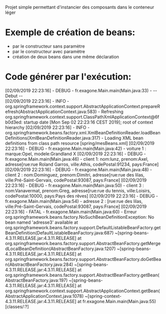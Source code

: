 Projet simple permettant d'instancier des composants dans le conteneur léger

# Exemple de création de beans:
- par le constructeur sans paramètre
- par le constructeur avec paramètre
- création de deux beans dans une même déclaration

# Code générer par l'exécution:
[02/09/2019 22:23:16] - DEBUG - fr.exagone.Main.main(Main.java:33) - -- Debut --  
[02/09/2019 22:23:16] -  INFO - org.springframework.context.support.AbstractApplicationContext.prepareRefresh(AbstractApplicationContext.java:583) - Refreshing org.springframework.context.support.ClassPathXmlApplicationContext@6fb0d3ed: startup date [Mon Sep 02 22:23:16 CEST 2019]; root of context hierarchy 
[02/09/2019 22:23:16] -  INFO - org.springframework.beans.factory.xml.XmlBeanDefinitionReader.loadBeanDefinitions(XmlBeanDefinitionReader.java:317) - Loading XML bean definitions from class path resource [spring/mesBeans.xml] 
[02/09/2019 22:23:16] - DEBUG - fr.exagone.Main.main(Main.java:42) - voiture 1 : marque:Opel, modele:Grandland X 
[02/09/2019 22:23:16] - DEBUG - fr.exagone.Main.main(Main.java:46) - client 1: nom:lunz, prenom:Axel, adresse[rue:rue Roland Garros, ville:Athis, codePostal:91234, pays:France] 
[02/09/2019 22:23:16] - DEBUG - fr.exagone.Main.main(Main.java:48) - client 2 : nom:Dominguez, prenom:Dimitri, adresse[rue:rue des lilas, ville:Pré-Saint-Gervais, codePostal:93087, pays:France] 
[02/09/2019 22:23:16] - DEBUG - fr.exagone.Main.main(Main.java:50) - client 3 : nom:Vanavermat, prenom:Greg, adresse[rue:rue du tennis, ville:Loisirs, codePostal:10000, pays:Pays des rêves] 
[02/09/2019 22:23:16] - DEBUG - fr.exagone.Main.main(Main.java:54) - adresse 2 : [rue:rue des lilas, ville:Pré-Saint-Gervais, codePostal:93087, pays:France] 
[02/09/2019 22:23:16] - FATAL - fr.exagone.Main.main(Main.java:60) - Erreur 
org.springframework.beans.factory.NoSuchBeanDefinitionException: No bean named 'adresse3' available
	at org.springframework.beans.factory.support.DefaultListableBeanFactory.getBeanDefinition(DefaultListableBeanFactory.java:687) ~[spring-beans-4.3.11.RELEASE.jar:4.3.11.RELEASE]
	at org.springframework.beans.factory.support.AbstractBeanFactory.getMergedLocalBeanDefinition(AbstractBeanFactory.java:1207) ~[spring-beans-4.3.11.RELEASE.jar:4.3.11.RELEASE]
	at org.springframework.beans.factory.support.AbstractBeanFactory.doGetBean(AbstractBeanFactory.java:284) ~[spring-beans-4.3.11.RELEASE.jar:4.3.11.RELEASE]
	at org.springframework.beans.factory.support.AbstractBeanFactory.getBean(AbstractBeanFactory.java:197) ~[spring-beans-4.3.11.RELEASE.jar:4.3.11.RELEASE]
	at org.springframework.context.support.AbstractApplicationContext.getBean(AbstractApplicationContext.java:1078) ~[spring-context-4.3.11.RELEASE.jar:4.3.11.RELEASE]
	at fr.exagone.Main.main(Main.java:55) [classes/:?] 